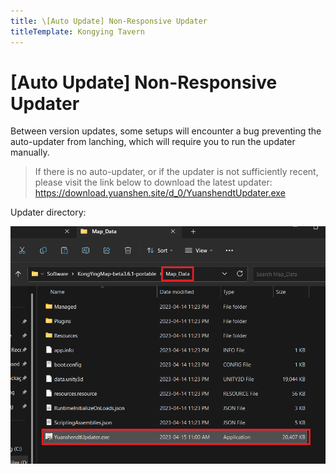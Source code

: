 ```yaml
---
title: \[Auto Update] Non-Responsive Updater
titleTemplate: Kongying Tavern
---
```


# [Auto Update] Non-Responsive Updater

Between version updates, some setups will encounter a bug preventing the auto-updater from lanching, which will require you to run the updater manually.

> If there is no auto-updater, or if the updater is not sufficiently recent, please visit the link below to download the latest updater:
> https://download.yuanshen.site/d_0/YuanshendtUpdater.exe

Updater directory:

![](/imgs/en/manual/autoupdate/updaterlocation.png)
